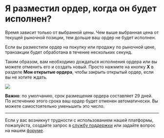 # Я разместил ордер, когда он будет исполнен?

Время зависит только от выбранной цены. Чем выше выбранная цена от текущей рыночной позиции, тем дольше ваш ордер не будет исполнен.

Если вы разместили ордер на покупку или продажу по рыночной цене, транзакции будет обработана в течение нескольких секунд.

Таким образом, вам необходимо дождаться исполнения ордера или вы можете отменить его и создать новый. Просто нажмите на кнопку **X** в разделе **Мои открытые ордера**, чтобы закрыть открытый ордер, если вы не хотите ждать.

![](/_assets/order_time_02.png)

**Важно**: по умолчанию, срок размещения ордера составляет 29 дней. По истечению этого срока ваш ордер будет отменен автоматически. Вы можете самостоятельно уменьшить это число.

___

Если у вас возникнут трудности с использованием нашей платформы, пожалуйста, создайте запрос в [службу поддержки](https://support.wavesplatform.com/) или задайте вопрос на нашем [форуме](https://forum.wavesplatform.com/).
